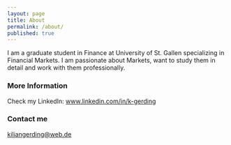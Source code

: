 ```yaml
---
layout: page
title: About
permalink: /about/
published: true
---
```


I am a graduate student in Finance at University of St. Gallen specializing in Financial Markets. I am passionate about Markets, want to study them in detail and work with them professionally.

### More Information

Check my LinkedIn: www.linkedin.com/in/k-gerding

### Contact me

[kiliangerding@web.de](mailto:kiliangerding@web.de)
